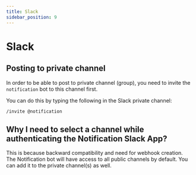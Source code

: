 ```yaml
---
title: Slack
sidebar_position: 9
---
```


# Slack

## Posting to private channel

In order to be able to post to private channel (group), you need to invite the `notification` bot to this channel first.

You can do this by typing the following in the Slack private channel:

```
/invite @notification
```

## Why I need to select a channel while authenticating the Notification Slack App?

This is because backward compatibility and need for webhook creation. The Notification bot will have access to all public channels by default. You can add it to the private channel(s) as well.